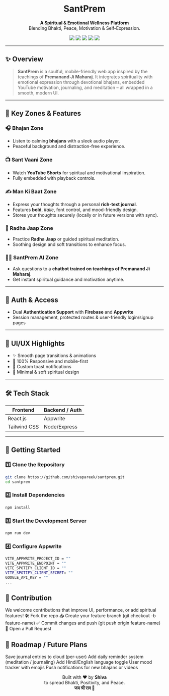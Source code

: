 <h1 align="center">SantPrem</h1>

<p align="center">
  <b>A Spiritual & Emotional Wellness Platform</b><br/>
  Blending Bhakti, Peace, Motivation & Self-Expression.
</p>

<p align="center">
  <img src="https://img.shields.io/badge/React-%5E18-blue?style=flat&logo=react" />
  <img src="https://img.shields.io/badge/TailwindCSS-%5E3-blueviolet?style=flat&logo=tailwindcss" />
  <img src="https://img.shields.io/badge/Firebase/Auth-green?style=flat&logo=firebase" />
  <img src="https://img.shields.io/badge/YouTube%20Shorts-Embedded-red?style=flat&logo=youtube" />
  <img src="https://img.shields.io/badge/Appwrite-Secure%20Auth-orange?style=flat&logo=appwrite" />
</p>

---

## ✨ Overview

> **SantPrem** is a soulful, mobile-friendly web app inspired by the teachings of **Premanand Ji Maharaj**. It integrates spirituality with emotional expression through devotional bhajans, embedded YouTube motivation, journaling, and meditation – all wrapped in a smooth, modern UI.

---

## 🌟 Key Zones & Features

### 🎧 Bhajan Zone
- Listen to calming **bhajans** with a sleek audio player.
- Peaceful background and distraction-free experience.

### 📺 Sant Vaani Zone
- Watch **YouTube Shorts** for spiritual and motivational inspiration.
- Fully embedded with playback controls.

### ✍️ Man Ki Baat Zone
- Express your thoughts through a personal **rich-text journal**.
- Features **bold**, *italic*, font control, and mood-friendly design.
- Stores your thoughts securely (locally or in future versions with sync).

### 🧘 Radha Jaap Zone
- Practice **Radha Jaap** or guided spiritual meditation.
- Soothing design and soft transitions to enhance focus.

### 🧑‍💬 SantPrem AI Zone
- Ask questions to a **chatbot trained on teachings of Premanand Ji Maharaj**.
- Get instant spiritual guidance and motivation anytime.

---

## 🔐 Auth & Access

- Dual **Authentication Support** with **Firebase** and **Appwrite**
- Session management, protected routes & user-friendly login/signup pages

---

## 🌙 UI/UX Highlights

- ✨ Smooth page transitions & animations
- 📱 100% Responsive and mobile-first
- 💬 Custom toast notifications
- 🧠 Minimal & soft spiritual design

---

## 🛠 Tech Stack

| Frontend        | Backend / Auth       |
|-----------------|----------------------|
| React.js        |    Appwrite          |
| Tailwind CSS    |  Node/Express        |

---

## 🚀 Getting Started

### 1️⃣ Clone the Repository

```bash
git clone https://github.com/shivapareek/santprem.git
cd santprem
```
### 2️⃣ Install Dependencies
```bash
npm install
```
### 3️⃣ Start the Development Server
```bash
npm run dev
```
### 4️⃣ Configure Appwrite
```bash
VITE_APPWRITE_PROJECT_ID = ""
VITE_APPWRITE_ENDPOINT = ""
VITE_SPOTIFY_CLIENT_ID = ""
VITE_SPOTIFY_CLIENT_SECRET= ""
GOOGLE_API_KEY = ""
...
```

## 🧠 Contribution
We welcome contributions that improve UI, performance, or add spiritual features!
🛠️ Fork the repo
📥 Create your feature branch (git checkout -b feature-name)
✅ Commit changes and push (git push origin feature-name)
🔁 Open a Pull Request

## 📌 Roadmap / Future Plans
 Save journal entries to cloud (per-user)
 Add daily reminder system (meditation / journaling)
 Add Hindi/English language toggle
 User mood tracker with emojis
 Push notifications for new bhajans or videos

<p align="center"> Built with ❤️ by <b>Shiva</b><br/> to spread Bhakti, Positivity, and Peace.<br/> <b>जय श्री राम 🙏</b> </p>
